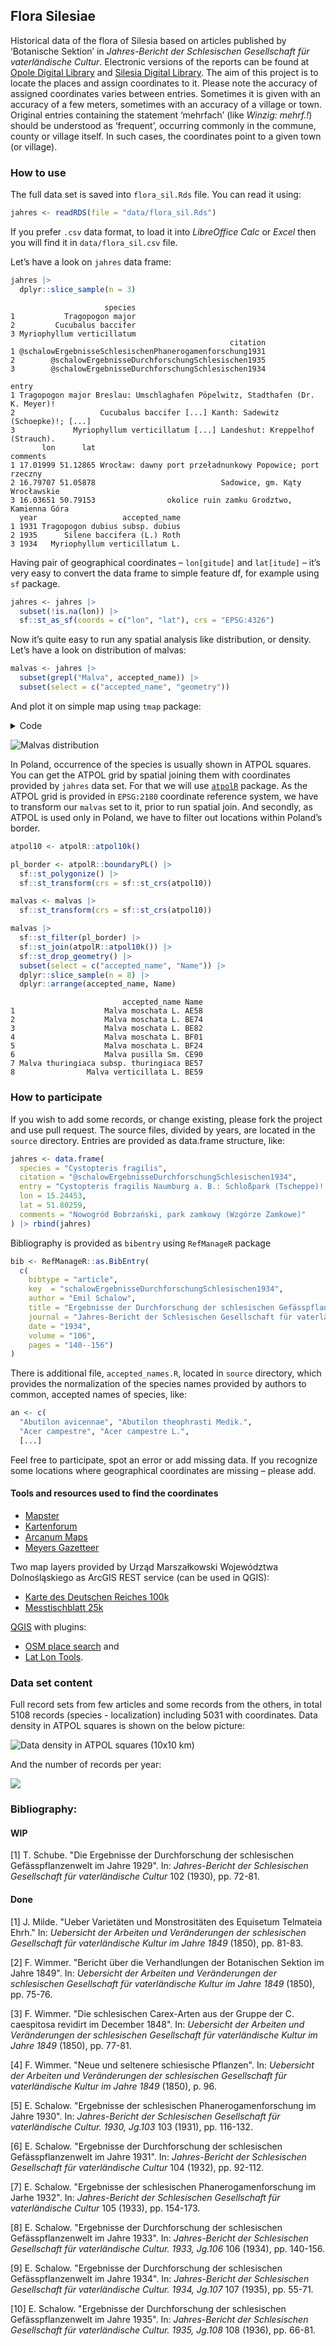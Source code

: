 ## Flora Silesiae

Historical data of the flora of Silesia based on articles published by
‘Botanische Sektion’ in *Jahres-Bericht der Schlesischen Gesellschaft
für vaterländische Cultur*. Electronic versions of the reports can be
found at [Opole Digital
Library](https://www.obc.opole.pl/dlibra/publication/8613#structure) and
[Silesia Digital
Library](https://www.sbc.org.pl/dlibra/publication/11059#structure). The
aim of this project is to locate the places and assign coordinates to
it. Please note the accuracy of assigned coordinates varies between
entries. Sometimes it is given with an accuracy of a few meters,
sometimes with an accuracy of a village or town. Original entries
containing the statement ‘mehrfach’ (like *Winzig: mehrf.!*) should be
understood as ‘frequent’, occurring commonly in the commune, county or
village itself. In such cases, the coordinates point to a given town (or
village).

### How to use

The full data set is saved into `flora_sil.Rds` file. You can read it
using:

``` r
jahres <- readRDS(file = "data/flora_sil.Rds")
```

If you prefer `.csv` data format, to load it into *LibreOffice Calc* or
*Excel* then you will find it in `data/flora_sil.csv` file.

Let’s have a look on `jahres` data frame:

<div class="column-page">

``` r
jahres |>
  dplyr::slice_sample(n = 3) 
```

                         species
    1           Tragopogon major
    2         Cucubalus baccifer
    3 Myriophyllum verticillatum
                                                     citation
    1 @schalowErgebnisseSchlesischenPhanerogamenforschung1931
    2        @schalowErgebnisseDurchforschungSchlesischen1935
    3        @schalowErgebnisseDurchforschungSchlesischen1934
                                                                              entry
    1 Tragopogon major Breslau: Umschlaghafen Pöpelwitz, Stadthafen (Dr. K. Meyer)!
    2                   Cucubalus baccifer [...] Kanth: Sadewitz (Schoepke)!; [...]
    3             Myriophyllum verticillatum [...] Landeshut: Kreppelhof (Strauch).
           lon      lat                                                  comments
    1 17.01999 51.12865 Wrocław: dawny port przeładnunkowy Popowice; port rzeczny
    2 16.79707 51.05878                            Sadowice, gm. Kąty Wrocławskie
    3 16.03651 50.79153                okolice ruin zamku Grodztwo, Kamienna Góra
      year                   accepted_name
    1 1931 Tragopogon dubius subsp. dubius
    2 1935      Silene baccifera (L.) Roth
    3 1934   Myriophyllum verticillatum L.

</div>

Having pair of geographical coordinates – `lon[gitude]` and `lat[itude]`
– it’s very easy to convert the data frame to simple feature df, for
example using `sf` package.

``` r
jahres <- jahres |>
  subset(!is.na(lon)) |>
  sf::st_as_sf(coords = c("lon", "lat"), crs = "EPSG:4326")
```

Now it’s quite easy to run any spatial analysis like distribution, or
density. Let’s have a look on distribution of malvas:

``` r
malvas <- jahres |>
  subset(grepl("Malva", accepted_name)) |>
  subset(select = c("accepted_name", "geometry"))
```

And plot it on simple map using `tmap` package:

<details class="code-fold">
<summary>Code</summary>

``` r
boundaries <- geodata::gadm(country = c("POL", "DEU", "CZE", "SVK"), level = 1, path = "data") |>
  sf::st_as_sf() |>
  sf::st_transform(crs = sf::st_crs(malvas)) |>
  sf::st_crop(sf::st_buffer(sf::st_as_sfc(sf::st_bbox(malvas)), dist = 10000))

tm <- 
  tmap::tm_shape(boundaries) +
  tmap::tm_polygons(fill = "white") +
  tmap::tm_shape(malvas) +
  tmap::tm_symbols(
    size = 0.5,
    fill = "accepted_name",
    fill.scale = tmap::tm_scale_categorical(values = "Paired"),
    fill.legend = tmap::tm_legend(
      title = "",
      text.size = 0.6,
      bg.color = "white",
      position = c("left", "bottom")
    )
  )
```

</details>

![Malvas distribution](malvas.png)

In Poland, occurrence of the species is usually shown in ATPOL squares.
You can get the ATPOL grid by spatial joining them with coordinates
provided by `jahres` data set. For that we will use
[`atpolR`](https://github.com/gsapijaszko/atpolR) package. As the ATPOL
grid is provided in `EPSG:2180` coordinate reference system, we have to
transform our `malvas` set to it, prior to run spatial join. And
secondly, as ATPOL is used only in Poland, we have to filter out
locations within Poland’s border.

``` r
atpol10 <- atpolR::atpol10k()

pl_border <- atpolR::boundaryPL() |>
  sf::st_polygonize() |>
  sf::st_transform(crs = sf::st_crs(atpol10))

malvas <- malvas |>
  sf::st_transform(crs = sf::st_crs(atpol10))

malvas |>
  sf::st_filter(pl_border) |>
  sf::st_join(atpolR::atpol10k()) |>
  sf::st_drop_geometry() |>
  subset(select = c("accepted_name", "Name")) |>
  dplyr::slice_sample(n = 8) |>
  dplyr::arrange(accepted_name, Name)
```

                             accepted_name Name
    1                    Malva moschata L. AE58
    2                    Malva moschata L. BE74
    3                    Malva moschata L. BE82
    4                    Malva moschata L. BF01
    5                    Malva moschata L. BF24
    6                    Malva pusilla Sm. CE90
    7 Malva thuringiaca subsp. thuringiaca BE57
    8                Malva verticillata L. BE59

### How to participate

If you wish to add some records, or change existing, please fork the
project and use pull request. The source files, divided by years, are
located in the `source` directory. Entries are provided as data.frame
structure, like:

``` r
jahres <- data.frame(
  species = "Cystopteris fragilis",
  citation = "@schalowErgebnisseDurchforschungSchlesischen1934",
  entry = "Cystopteris fragilis Naumburg a. B.: Schloßpark (Tscheppe)!; [...]",
  lon = 15.24453, 
  lat = 51.80259,
  comments = "Nowogród Bobrzański, park zamkowy (Wzgórze Zamkowe)"
) |> rbind(jahres)
```

Bibliography is provided as `bibentry` using `RefManageR` package

``` r
bib <- RefManageR::as.BibEntry(
  c(
    bibtype = "article",
    key  = "schalowErgebnisseDurchforschungSchlesischen1934",
    author = "Emil Schalow",
    title = "Ergebnisse der Durchforschung der schlesischen Gefässpflanzenwelt im Jahre 1933",
    journal = "Jahres-Bericht der Schlesischen Gesellschaft für vaterländische Cultur. 1933, Jg.106",
    date = "1934",
    volume = "106", 
    pages = "140--156")
)
```

There is additional file, `accepted_names.R`, located in `source`
directory, which provides the normalization of the species names
provided by authors to common, accepted names of species, like:

``` r
an <- c(
  "Abutilon avicennae", "Abutilon theophrasti Medik.",
  "Acer campestre", "Acer campestre L.", 
  [...]
```

Feel free to participate, spot an error or add missing data. If you
recognize some locations where geographical coordinates are missing –
please add.

#### Tools and resources used to find the coordinates

- [Mapster](http://igrek.amzp.pl/)
- [Kartenforum](https://kartenforum.slub-dresden.de/)
- [Arcanum
  Maps](https://maps.arcanum.com/en/map/europe-19century-secondsurvey/)
- [Meyers Gazetteer](https://www.meyersgaz.org/)

Two map layers provided by Urząd Marszałkowski Województwa
Dolnośląskiego as ArcGIS REST service (can be used in QGIS):

- [Karte des Deutschen Reiches
  100k](https://geoportal.dolnyslask.pl/gprest/services/UMWD_DEUTSCHEN_100/MapServer/)
- [Messtischblatt
  25k](https://geoportal.dolnyslask.pl/gprest/services/UMWD_Messtischblat_nowsze/MapServer/)

[QGIS](https://qgis.org) with plugins:

- [OSM place search](https://github.com/xcaeag/Nominatim-Qgis-Plugin)
  and
- [Lat Lon
  Tools](https://github.com/NationalSecurityAgency/qgis-latlontools-plugin).

### Data set content

Full record sets from few articles and some records from the others, in
total 5108 records (species - localization) including 5031 with
coordinates. Data density in ATPOL squares is shown on the below
picture:

![Data density in ATPOL squares (10x10 km)](atpol_plot.png)

And the number of records per year:

![](barplot.png)

### Bibliography:

#### WIP

[1] T. Schube. "Die Ergebnisse der Durchforschung der schlesischen
Gefässpflanzenwelt im Jahre 1929". In: _Jahres-Bericht der Schlesischen
Gesellschaft für vaterländische Cultur_ 102 (1930), pp. 72-81.

#### Done

[1] J. Milde. "Ueber Varietäten und Monstrositäten des Equisetum
Telmateia Ehrh." In: _Uebersicht der Arbeiten und Veränderungen der
schlesischen Gesellschaft für vaterländische Kultur im Jahre 1849_
(1850), pp. 81-83.

[2] F. Wimmer. "Bericht über die Verhandlungen der Botanischen Sektion
im Jahre 1849". In: _Uebersicht der Arbeiten und Veränderungen der
schlesischen Gesellschaft für vaterländische Kultur im Jahre 1849_
(1850), pp. 75-76.

[3] F. Wimmer. "Die schlesischen Carex-Arten aus der Gruppe der C.
caespitosa revidirt im December 1848". In: _Uebersicht der Arbeiten und
Veränderungen der schlesischen Gesellschaft für vaterländische Kultur
im Jahre 1849_ (1850), pp. 77-81.

[4] F. Wimmer. "Neue und seltenere schiesische Pflanzen". In:
_Uebersicht der Arbeiten und Veränderungen der schlesischen
Gesellschaft für vaterländische Kultur im Jahre 1849_ (1850), p. 96.

[5] E. Schalow. "Ergebnisse der schlesischen Phanerogamenforschung im
Jahre 1930". In: _Jahres-Bericht der Schlesischen Gesellschaft für
vaterländische Cultur. 1930, Jg.103_ 103 (1931), pp. 116-132.

[6] E. Schalow. "Ergebnisse der Durchforschung der schlesischen
Gefässpflanzenwelt im Jahre 1931". In: _Jahres-Bericht der Schlesischen
Gesellschaft für vaterländische Cultur_ 104 (1932), pp. 92-112.

[7] E. Schalow. "Ergebnisse der schlesischen Phanerogamenforschung im
Jarhe 1932". In: _Jahres-Bericht der Schlesischen Gesellschaft für
vaterländische Cultur_ 105 (1933), pp. 154-173.

[8] E. Schalow. "Ergebnisse der Durchforschung der schlesischen
Gefässpflanzenwelt im Jahre 1933". In: _Jahres-Bericht der Schlesischen
Gesellschaft für vaterländische Cultur. 1933, Jg.106_ 106 (1934), pp.
140-156.

[9] E. Schalow. "Ergebnisse der Durchforschung der schlesischen
Gefässpflanzenwelt im Jahre 1934". In: _Jahres-Bericht der Schlesischen
Gesellschaft für vaterländische Cultur. 1934, Jg.107_ 107 (1935), pp.
55-71.

[10] E. Schalow. "Ergebnisse der Durchforschung der schlesischen
Gefässpflanzenwelt im Jahre 1935". In: _Jahres-Bericht der Schlesischen
Gesellschaft für vaterländische Cultur. 1935, Jg.108_ 108 (1936), pp.
66-81.
